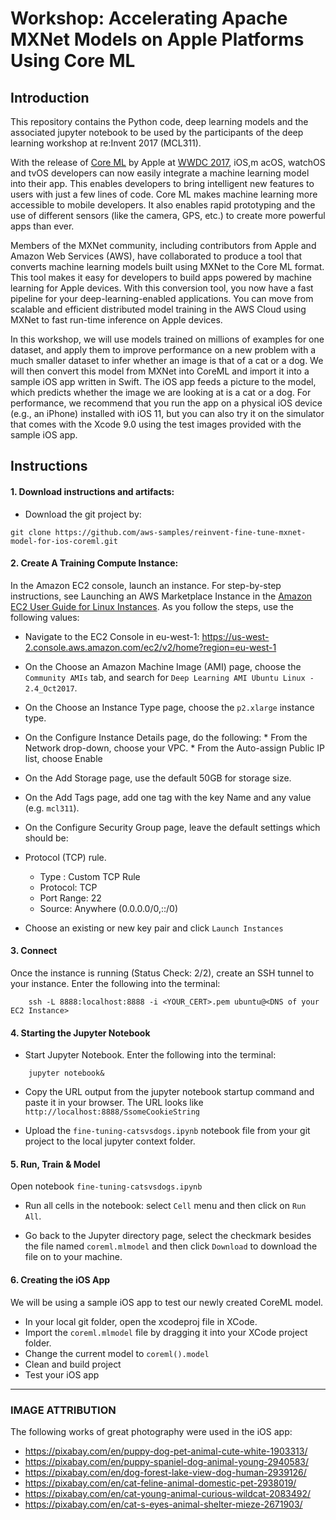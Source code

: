 # Workshop: Accelerating Apache MXNet Models on Apple Platforms Using Core ML

## Introduction

This repository contains the Python code, deep learning models and the associated jupyter notebook to be used by the participants of the deep learning workshop at re:Invent 2017 (MCL311).

With the release of [Core
ML](https://developer.apple.com/machine-learning/) by Apple at [WWDC 2017](https://developer.apple.com/videos/play/wwdc2017/703/), iOS,m acOS, watchOS and tvOS developers can now easily integrate a machine learning model into their app. This enables developers to bring intelligent new features to users with just a few lines of code. Core ML makes machine learning more accessible to mobile developers. It also enables rapid prototyping and the use of different sensors (like the camera, GPS, etc.) to create more powerful apps than ever.

Members of the MXNet community, including contributors from Apple and Amazon Web Services (AWS), have collaborated to produce a tool that converts machine learning models built using MXNet to the Core ML format. This tool makes it easy for developers to build apps powered by machine learning for Apple devices. With this conversion tool, you now have a fast pipeline for your deep-learning-enabled applications. You can move from scalable and efficient distributed model training in the AWS Cloud using MXNet to fast run-time inference on Apple devices.

In this workshop, we will use models trained on millions of examples for one dataset, and apply them to improve performance on a new problem with a much smaller dataset to infer whether an image is that of a cat or a dog. We will then convert this model from MXNet into CoreML and import it into a sample iOS app written in Swift. The iOS app feeds a picture to the model, which predicts whether the image we are looking at is a cat or a dog. For performance, we recommend that you run the app on a physical iOS device (e.g., an iPhone) installed with iOS 11, but you can also try it on the simulator that comes with the Xcode 9.0 using the test images provided with the sample iOS app.

## Instructions

#### 1. Download instructions and artifacts:
* Download the git project by:
```
git clone https://github.com/aws-samples/reinvent-fine-tune-mxnet-model-for-ios-coreml.git
```

#### 2. Create A Training Compute Instance:
In the Amazon EC2 console, launch an instance. For step-by-step instructions, see Launching an AWS Marketplace Instance in the [Amazon EC2 User Guide for Linux Instances](http://docs.aws.amazon.com/AWSEC2/latest/UserGuide/launch-marketplace-console.html). As you follow the steps, use the following values:

   * Navigate to the EC2 Console in eu-west-1: https://us-west-2.console.aws.amazon.com/ec2/v2/home?region=eu-west-1

   * On the Choose an Amazon Machine Image (AMI) page, choose the `Community AMIs` tab, and search for `Deep Learning AMI Ubuntu Linux - 2.4_Oct2017`.

   * On the Choose an Instance Type page, choose the `p2.xlarge` instance type.

   * On the Configure Instance Details page, do the following:
    * From the Network drop-down, choose your VPC.
    * From the Auto-assign Public IP list, choose Enable
   * On the Add Storage page, use the default 50GB for storage size.
   * On the Add Tags page, add one tag with the key Name and any value (e.g. `mcl311`).
   * On the Configure Security Group page, leave the default settings which should be:
   * Protocol (TCP) rule.
     * Type : Custom TCP Rule
     * Protocol: TCP
     * Port Range: 22
     * Source: Anywhere (0.0.0.0/0,::/0)
   * Choose an existing or new key pair and click `Launch Instances`

#### 3. Connect
Once the instance is running (Status Check: 2/2), create an SSH tunnel to your instance. Enter the following into the terminal:
```
    ssh -L 8888:localhost:8888 -i <YOUR_CERT>.pem ubuntu@<DNS of your EC2 Instance>
```  

#### 4. Starting the Jupyter Notebook
   * Start Jupyter Notebook. Enter the following into the terminal:
```
    jupyter notebook&
```

   * Copy the URL output from the jupyter notebook startup command and paste it in your browser. The URL looks like `http://localhost:8888/SsomeCookieString`

   * Upload the `fine-tuning-catsvsdogs.ipynb` notebook file from your git project to the local jupyter context folder.

#### 5. Run, Train & Model
Open notebook `fine-tuning-catsvsdogs.ipynb`

   * Run all cells in the notebook: select `Cell` menu and then click on `Run All`.

   * Go back to the Jupyter directory page, select the checkmark besides the file named `coreml.mlmodel` and then click `Download` to download the file on to your machine.

#### 6. Creating the iOS App
We will be using a sample iOS app to test our newly created CoreML model.

   * In your local git folder, open the xcodeproj file in XCode.
   * Import the `coreml.mlmodel` file by dragging it into your XCode project folder.
   * Change the current model to `coreml().model`
   * Clean and build project
   * Test your iOS app

____

### IMAGE ATTRIBUTION
The following works of great photography were used in the iOS app:
* https://pixabay.com/en/puppy-dog-pet-animal-cute-white-1903313/
* https://pixabay.com/en/puppy-spaniel-dog-animal-young-2940583/
* https://pixabay.com/en/dog-forest-lake-view-dog-human-2939126/
* https://pixabay.com/en/cat-feline-animal-domestic-pet-2938019/
* https://pixabay.com/en/cat-young-animal-curious-wildcat-2083492/
* https://pixabay.com/en/cat-s-eyes-animal-shelter-mieze-2671903/

